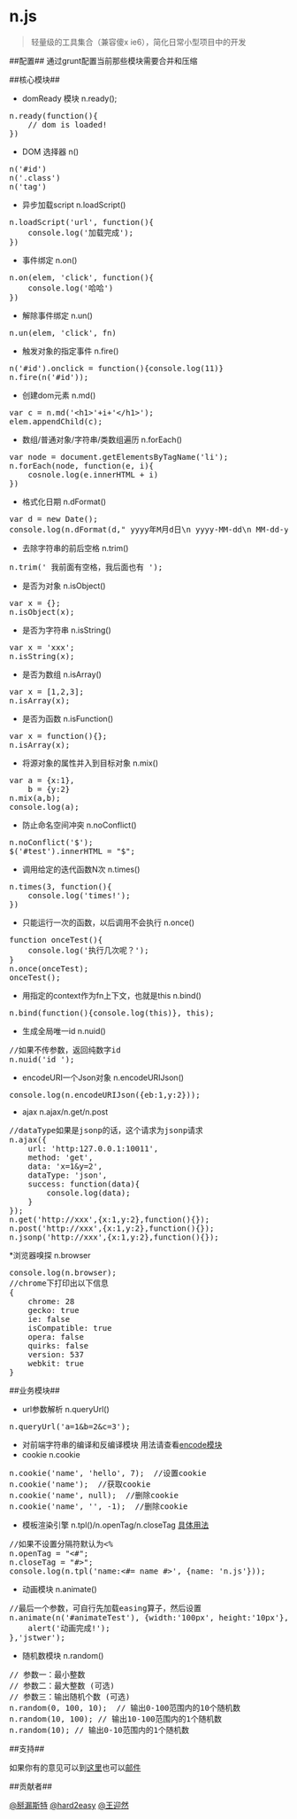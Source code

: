 n.js
====

> 轻量级的工具集合（兼容傻x ie6），简化日常小型项目中的开发

##配置##
通过grunt配置当前那些模块需要合并和压缩

##核心模块##

* domReady 模块 n.ready();
<pre>
n.ready(function(){
    // dom is loaded!
})
</pre>

* DOM 选择器 n()
<pre>
n('#id')
n('.class')
n('tag')
</pre>
* 异步加载script n.loadScript()
<pre>
n.loadScript('url', function(){
	console.log('加载完成');
})
</pre>
* 事件绑定 n.on()
<pre>
n.on(elem, 'click', function(){
	console.log('哈哈')
})
</pre>
* 解除事件绑定 n.un()
<pre>
n.un(elem, 'click', fn)
</pre>
* 触发对象的指定事件 n.fire()
<pre>
n('#id').onclick = function(){console.log(11)}
n.fire(n('#id'));
</pre>
* 创建dom元素 n.md()
<pre>
var c = n.md('&lt;h1&gt;'+i+'&lt;/h1&gt;');
elem.appendChild(c);
</pre>
* 数组/普通对象/字符串/类数组遍历 n.forEach()
<pre>
var node = document.getElementsByTagName('li');
n.forEach(node, function(e, i){
	cosnole.log(e.innerHTML + i)
})
</pre>
* 格式化日期 n.dFormat()
<pre>
var d = new Date();
console.log(n.dFormat(d," yyyy年M月d日\n yyyy-MM-dd\n MM-dd-yy\n yyyy-MM-dd hh:mm:ss"));
</pre>
* 去除字符串的前后空格 n.trim()
<pre>
n.trim(' 我前面有空格，我后面也有 ');
</pre>
* 是否为对象 n.isObject()
<pre>
var x = {};
n.isObject(x);
</pre>
* 是否为字符串 n.isString()
<pre>
var x = 'xxx';
n.isString(x);
</pre>
* 是否为数组 n.isArray()
<pre>
var x = [1,2,3];
n.isArray(x);
</pre>
* 是否为函数 n.isFunction()
<pre>
var x = function(){};
n.isArray(x);
</pre>
* 将源对象的属性并入到目标对象 n.mix()
<pre>
var a = {x:1},
	b = {y:2}
n.mix(a,b);
console.log(a);
</pre>
* 防止命名空间冲突 n.noConflict()
<pre>
n.noConflict('$');
$('#test').innerHTML = "$";
</pre>
* 调用给定的迭代函数N次 n.times()
<pre>
n.times(3, function(){
	console.log('times!');
})
</pre>
* 只能运行一次的函数，以后调用不会执行 n.once()
<pre>
function onceTest(){
	console.log('执行几次呢？');
}
n.once(onceTest);
onceTest();
</pre>
* 用指定的context作为fn上下文，也就是this n.bind()
<pre>
n.bind(function(){console.log(this)}, this);
</pre>
* 生成全局唯一id n.nuid()
<pre>
//如果不传参数，返回纯数字id
n.nuid('id_');
</pre>
* encodeURI一个Json对象 n.encodeURIJson()
<pre>
console.log(n.encodeURIJson({eb:1,y:2}));
</pre>
* ajax n.ajax/n.get/n.post
<pre>
//dataType如果是jsonp的话，这个请求为jsonp请求
n.ajax({
	url: 'http:127.0.0.1:10011',
	method: 'get',
	data: 'x=1&y=2',
	dataType: 'json',
	success: function(data){
		console.log(data);
	}
});
n.get('http://xxx',{x:1,y:2},function(){});
n.post('http://xxx',{x:1,y:2},function(){});
n.jsonp('http://xxx',{x:1,y:2},function(){});
</pre>
*浏览器嗅探 n.browser
<pre>
console.log(n.browser);
//chrome下打印出以下信息
{
	chrome: 28
	gecko: true
	ie: false
	isCompatible: true
	opera: false
	quirks: false
	version: 537
	webkit: true
}
</pre>

##业务模块##

* url参数解析 n.queryUrl()
<pre>
n.queryUrl('a=1&b=2&c=3');
</pre>
* 对前端字符串的编译和反编译模块 用法请查看[encode模块](https://github.com/Johnqing/n.js/blob/master/extras/n.encode.js)
* cookie n.cookie
<pre>
n.cookie('name', 'hello', 7);  //设置cookie
n.cookie('name');  //获取cookie
n.cookie('name', null);  //删除cookie
n.cookie('name', '', -1);  //删除cookie
</pre>
* 模板渲染引擎 n.tpl()/n.openTag/n.closeTag  [具体用法](https://github.com/Johnqing/Ntpl.js)
<pre>
//如果不设置分隔符默认为&lt;%
n.openTag = "&lt;#";
n.closeTag = "#&gt;";
console.log(n.tpl('name:&lt;#= name #&gt;', {name: 'n.js'}));
</pre>
* 动画模块 n.animate()
<pre>
//最后一个参数，可自行先加载easing算子，然后设置
n.animate(n('#animateTest'), {width:'100px', height:'10px'}, 2000, function(){
	alert('动画完成!');
},'jstwer');
</pre>
* 随机数模块 n.random()
<pre>
// 参数一：最小整数
// 参数二：最大整数 (可选)
// 参数三：输出随机个数 (可选)
n.random(0, 100, 10);  // 输出0-100范围内的10个随机数
n.random(10, 100); // 输出10-100范围内的1个随机数
n.random(10); // 输出0-10范围内的1个随机数
</pre>

##支持##

如果你有的意见可以到[这里](https://github.com/Johnqing/n.js/issues)也可以[邮件](mailto:csssnow@gmail.com)

##贡献者##

[@掰漏斯特](http://weibo.com/210126534) [@hard2easy](http://weibo.com/nister) [@王迎然](http://weibo.com/wangyingran)

